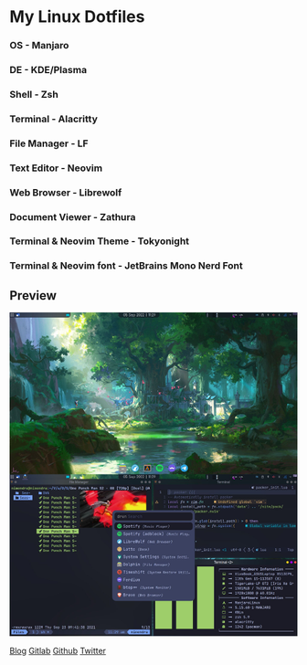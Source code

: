 # My Linux Dotfiles

### OS - Manjaro
### DE - KDE/Plasma
### Shell - Zsh
### Terminal - Alacritty
### File Manager - LF
### Text Editor - Neovim
### Web Browser - Librewolf
### Document Viewer - Zathura

### Terminal & Neovim Theme - Tokyonight
### Terminal & Neovim font - JetBrains Mono Nerd Font

## Preview

![Desktop Preview](/preview.jpg "Desktop Preview")


<a href="https://nimendra.bearblog.dev">Blog</a>
<a href="https://gitlab.com/nimendra_">Gitlab</a>
<a href="https://github.com/NMDRA">Github</a>
<a href="https://twitter.com/nimendra_">Twitter</a>

